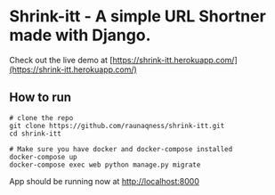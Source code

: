 
# Shrink-itt - A simple URL Shortner made with Django.

Check out the live demo at [https://shrink-itt.herokuapp.com/](https://shrink-itt.herokuapp.com/)


## How to run

```
# clone the repo
git clone https://github.com/raunaqness/shrink-itt.git
cd shrink-itt

# Make sure you have docker and docker-compose installed
docker-compose up
docker-compose exec web python manage.py migrate
```
App should be running now at [http://localhost:8000](http://localhost:8000)